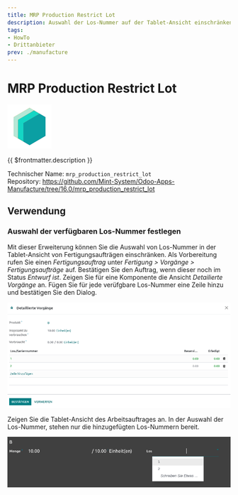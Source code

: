 ```yaml
---
title: MRP Production Restrict Lot
description: Auswahl der Los-Nummer auf der Tablet-Ansicht einschränken.
tags:
- HowTo
- Drittanbieter
prev: ./manufacture
---
```

# MRP Production Restrict Lot
![icon_oms_box](attachments/icons_odoo_mint_system.png)

{{ $frontmatter.description }}

Technischer Name: `mrp_production_restrict_lot`\
Repository: <https://github.com/Mint-System/Odoo-Apps-Manufacture/tree/16.0/mrp_production_restrict_lot>

## Verwendung

### Auswahl der verfügbaren Los-Nummer festlegen

Mit dieser Erweiterung können Sie die Auswahl von Los-Nummer in der Tablet-Ansicht von Fertigungsaufträgen einschränken. Als Vorbereitung rufen Sie einen *Fertigungsauftrag* unter *Fertigung > Vorgänge > Fertigungsaufträge* auf. Bestätigen Sie den Auftrag, wenn dieser noch im Status *Entwurf ist*. Zeigen Sie für eine Komponente die Ansicht *Detailierte Vorgänge* an. Fügen Sie für jede verüfgbare Los-Nummer eine Zeile hinzu und bestätigen Sie den Dialog.

![](attachments/MRP%20Production%20Restrict%20Lot%20Deetail.png)

Zeigen Sie die Tablet-Ansicht des Arbeitsauftrages an. In der Auswahl der Los-Nummer, stehen nur die hinzugefügten Los-Nummern bereit.

![](attachments/MRP%20Production%20Restrict%20Lot%20Tablet.png)